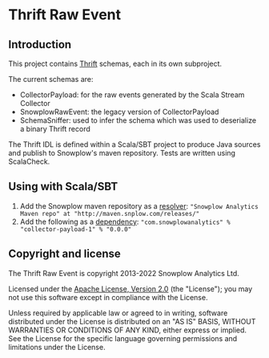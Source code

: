 # Thrift Raw Event

## Introduction

This project contains [Thrift][thrift] schemas, each in its own subproject.

The current schemas are:

* CollectorPayload: for the raw events generated by the Scala Stream Collector
* SnowplowRawEvent: the legacy version of CollectorPayload
* SchemaSniffer: used to infer the schema which was used to deserialize a binary Thrift record

The Thrift IDL is defined within a Scala/SBT project to produce Java sources and publish to Snowplow's maven repository. Tests are written using ScalaCheck.

## Using with Scala/SBT

1. Add the Snowplow maven repository as a [resolver][dependencies]:
   `"Snowplow Analytics Maven repo" at "http://maven.snplow.com/releases/"`
2. Add the following as a [dependency][dependencies]:
   `"com.snowplowanalytics" % "collector-payload-1" % "0.0.0"`

## Copyright and license

The Thrift Raw Event is copyright 2013-2022 Snowplow Analytics Ltd.

Licensed under the [Apache License, Version 2.0][license] (the "License");
you may not use this software except in compliance with the License.

Unless required by applicable law or agreed to in writing, software
distributed under the License is distributed on an "AS IS" BASIS,
WITHOUT WARRANTIES OR CONDITIONS OF ANY KIND, either express or implied.
See the License for the specific language governing permissions and
limitations under the License.

[snowplow]: http://snowplowanalytics.com
[thrift]: http://thrift.apache.org

[dependencies]: http://www.scala-sbt.org/release/docs/Getting-Started/Library-Dependencies.html
[versions]: http://maven.snplow.com/releases/com/snowplowanalytics/snowplow-thrift-raw-event/

[license]: http://www.apache.org/licenses/LICENSE-2.0
